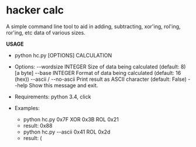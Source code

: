 hacker calc
=================

A simple command line tool to aid in adding, subtracting, xor'ing, rol'ing, ror'ing, etc data of various sizes.

**USAGE**

+ python hc.py [OPTIONS] CALCULATION
+ Options:
  --wordsize INTEGER    Size of data being calculated (default: 8) [a byte]
  --base INTEGER        Format of data being calculated (default: 16 (hex))
  --ascii / --no-ascii  Print result as ASCII character (default: False)
  --help                Show this message and exit.

+ Requirements: python 3.4, click

+ Examples:
  + python hc.py 0x7F XOR 0x3B ROL 0x21
  + result: 0x88
  +  python hc.py --ascii 0x41 ROL 0x2d
  + result: (